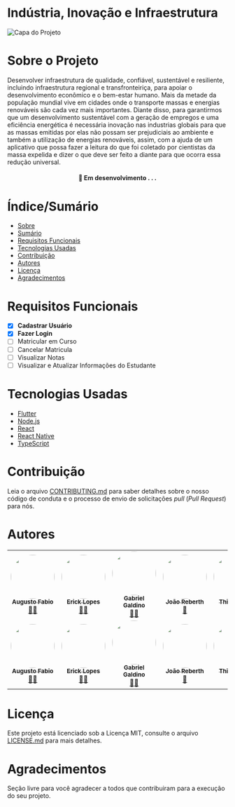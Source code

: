 # Indústria, Inovação e Infraestrutura


![Capa do Projeto](https://sistemadeensinoequipe.com.br/wp-content/uploads/2019/07/tec2.jpeg)

# Sobre o Projeto

Desenvolver infraestrutura de qualidade, confiável, sustentável e resiliente, incluindo infraestrutura regional e transfronteiriça, para apoiar o desenvolvimento econômico e o bem-estar humano. Mais da metade da população mundial vive em cidades onde o transporte massas e energias renováveis são cada vez mais importantes. Diante disso, para garantirmos que um desenvolvimento sustentável com a geração de empregos e uma eficiência energética é necessária inovação nas industrias globais para que as massas emitidas por elas não possam ser prejudiciais ao ambiente e também a utilização de energias renováveis, assim, com a ajuda de um aplicativo que possa fazer a leitura do que foi coletado por cientistas da massa expelida e dizer o que deve ser feito a diante para que ocorra essa redução universal.


<h4 align="center"> 
	🚧  Em desenvolvimento . . .
</h4>

# Índice/Sumário

* [Sobre](#sobre-o-projeto)
* [Sumário](#índice/sumário)
* [Requisitos Funcionais](#requisitos-funcionais)
* [Tecnologias Usadas](#tecnologias-usadas)
* [Contribuição](#contribuição)
* [Autores](#autores)
* [Licença](#licença)
* [Agradecimentos](#agradecimentos)


# Requisitos Funcionais 

- [x] **Cadastrar Usuário**
- [x] **Fazer Login**
- [ ] Matricular em Curso
- [ ] Cancelar Matricula
- [ ] Visualizar Notas
- [ ] Visualizar e Atualizar Informações do Estudante

# Tecnologias Usadas

- [Flutter](https://flutter.dev/)
- [Node.js](https://nodejs.org/en/)
- [React](https://pt-br.reactjs.org/)
- [React Native](https://reactnative.dev/)
- [TypeScript](https://www.typescriptlang.org/)

# Contribuição

Leia o arquivo [CONTRIBUTING.md](CONTRIBUTING.md) para saber detalhes sobre o nosso código de conduta e o processo de envio de solicitações *pull* (*Pull Request*) para nós.

# Autores
<table>
  <tr>
    <td align="center"><a href="https://github.com/aaugvsto"><img style="border-radius: 50%;" src="https://avatars.githubusercontent.com/u/65744013?v=4" width="100px;" alt=""/><br /><sub><b>Augusto Fabio</b></sub></a><br /><a href="https://github.com/aaugvsto" title="Augusto Fabio">👨‍🚀</a></td>
    <td align="center"><a href="https://github.com/ErickVieitas"><img style="border-radius: 50%;" src="https://avatars.githubusercontent.com/u/90138559?v=4" width="100px;" alt=""/><br /><sub><b>Erick Lopes</b></sub></a><br /><a href="https://github.com/ErickVieitas" title="Erick Lopes">👨‍🚀</a></td>
    <td align="center"><a href="https://github.com/GabrielSGaldino"><img style="border-radius: 50%;" src="https://avatars.githubusercontent.com/u/90053550?v=4" width="100px;" alt=""/><br /><sub><b>Gabriel Galdino</b></sub></a><br /><a href="https://github.com/GabrielSGaldino" title="Gabriel Galdino">👨‍🚀</a></td>
    <td align="center"><a href="https://github.com/Reberthjr"><img style="border-radius: 50%;" src="https://avatars.githubusercontent.com/u/89999728?v=4" width="100px;" alt=""/><br /><sub><b>João Reberth</b></sub></a><br /><a href="https://github.com/Reberthjr" title="João Reberth">🚀</a></td>
    <td align="center"><a href="https://github.com/ThiagoLuiis"><img style="border-radius: 50%;" src="https://avatars.githubusercontent.com/u/90219219?v=4" width="100px;" alt=""/><br /><sub><b>Thiago Luis</b></sub></a><br /><a href="https://github.com/ThiagoLuiis" title="Thiago Luis">🚀</a></td>
  </tr>
  <tr>
   <td align="center"><a href="https://github.com/aaugvsto"><img style="border-radius: 50%;" src="https://avatars.githubusercontent.com/u/65744013?v=4" width="100px;" alt=""/><br /><sub><b>Augusto Fabio</b></sub></a><br /><a href="https://github.com/aaugvsto" title="Augusto Fabio">👨‍🚀</a></td>
    <td align="center"><a href="https://github.com/ErickVieitas"><img style="border-radius: 50%;" src="https://avatars.githubusercontent.com/u/90138559?v=4" width="100px;" alt=""/><br /><sub><b>Erick Lopes</b></sub></a><br /><a href="https://github.com/ErickVieitas" title="Erick Lopes">👨‍🚀</a></td>
    <td align="center"><a href="https://github.com/GabrielSGaldino"><img style="border-radius: 50%;" src="https://avatars.githubusercontent.com/u/90053550?v=4" width="100px;" alt=""/><br /><sub><b>Gabriel Galdino</b></sub></a><br /><a href="https://github.com/GabrielSGaldino" title="Gabriel Galdino">👨‍🚀</a></td>
    <td align="center"><a href="https://github.com/Reberthjr"><img style="border-radius: 50%;" src="https://avatars.githubusercontent.com/u/89999728?v=4" width="100px;" alt=""/><br /><sub><b>João Reberth</b></sub></a><br /><a href="https://github.com/Reberthjr" title="João Reberth">🚀</a></td>
    <td align="center"><a href="https://github.com/ThiagoLuiis"><img style="border-radius: 50%;" src="https://avatars.githubusercontent.com/u/90219219?v=4" width="100px;" alt=""/><br /><sub><b>Thiago Luis</b></sub></a><br /><a href="https://github.com/ThiagoLuiis" title="Thiago Luis">🚀</a></td>
  </tr>
</table>

# Licença

Este projeto está licenciado sob a Licença MIT,  consulte o arquivo [LICENSE.md](LICENSE.md) para mais detalhes.

# Agradecimentos

Seção livre para você agradecer a todos que contribuiram para a execução do seu projeto.
